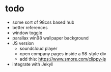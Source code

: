 # todo

* some sort of 98css based hub
* better references
* window toggle
* parallax win98 wallpaper background
* JS version
    * soundcloud player
    * open company pages inside a 98-style div
    * add this: https://www.smore.com/clippy-js
* integrate with Jekyll